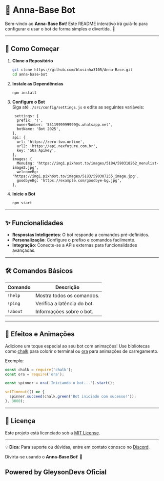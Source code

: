 
# 🤖 Anna-Base Bot

Bem-vindo ao **Anna-Base Bot**! Este README interativo irá guiá-lo para configurar e usar o bot de forma simples e divertida. 🌟

---

## 🚀 Como Começar

1. **Clone o Repositório**  
    ```bash
    git clone https://github.com/blusinha3105/Anna-Base.git
    cd anna-base-bot
    ```

2. **Instale as Dependências**  
    ```bash
    npm install
    ```

3. **Configure o Bot**  
    Siga até `./src/config/settings.js` e edite as seguintes variáveis:
    ```env
     settings: {
      prefix: '!',
      ownerNumber: '5511999999999@s.whatsapp.net',
      botName: 'Bot 2025',
    },
    api: {
      url: 'https://zero-two.online',
      url2: 'https://api.nexfuture.com.br',
      key: 'SUa Apikey',
    },
    images: {
      MenuImg: 'https://img1.pixhost.to/images/5184/590318262_menulist-image2.jpg',
      welcomeBg: 'https://img1.pixhost.to/images/5183/590307255_image.jpg',
      goodbyeBg: 'https://example.com/goodbye-bg.jpg',
    },
    ```

4. **Inicie o Bot**  
    ```bash
    npm start
    ```

---

## ✨ Funcionalidades

- **Respostas Inteligentes**: O bot responde a comandos pré-definidos.
- **Personalização**: Configure o prefixo e comandos facilmente.
- **Integração**: Conecte-se a APIs externas para funcionalidades avançadas.

---

## 🛠️ Comandos Básicos

| Comando       | Descrição                     |
|---------------|-------------------------------|
| `!help`       | Mostra todos os comandos.     |
| `!ping`       | Verifica a latência do bot.   |
| `!about`      | Informações sobre o bot.      |

---

## 🌈 Efeitos e Animações

Adicione um toque especial ao seu bot com animações! Use bibliotecas como [chalk](https://www.npmjs.com/package/chalk) para colorir o terminal ou [ora](https://www.npmjs.com/package/ora) para animações de carregamento.

Exemplo:
```javascript
const chalk = require('chalk');
const ora = require('ora');

const spinner = ora('Iniciando o bot...').start();

setTimeout(() => {
  spinner.succeed(chalk.green('Bot iniciado com sucesso!'));
}, 3000);
```

---

## 📜 Licença

Este projeto está licenciado sob a [MIT License](LICENSE).

---

💡 **Dica**: Para suporte ou dúvidas, entre em contato conosco no [Discord](https://discord.com).

Divirta-se usando o **Anna-Base Bot**! 🎉
## Powered by GleysonDevs Oficial
